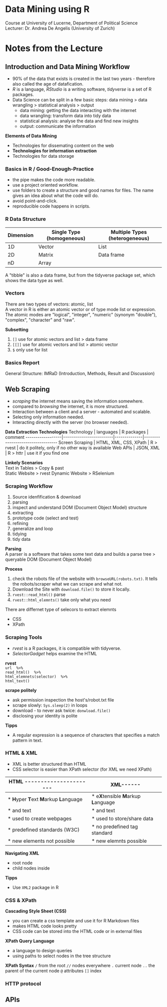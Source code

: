 # Data Mining using R
Course at University of Lucerne, Department of Political Science  
Lecturer: Dr. Andrea De Angelis (University of Zurich)

# Notes from the Lecture
## Introduction and Data Mining Workflow
* 90% of the data that exists is created in the last two years - therefore also called the age of datafication.
* *R* is a language, *RStudio* is a writing software, *tidyverse* is a set of R packages.
* Data Science can be split in a few basic steps: data mining > data wrangling > statistical analysis > output
    * data mining: getting the data interacting with the internet
    * data wrangling: transform data into tidy data
    * statistical analysis: analyse the data and find new insights
    * output: communicate the information

**Elements of Data Mining**
* Technologies for dissemating content on the web
* **Technologies for information extraction**
* Technologies for data storage

### Basics in R / Good-Enough-Practice
* the pipe makes the code more readable.
* use a project oriented workflow.
* use folders to create a structure and good names for files. The name gives an idea about what the code will do.
* avoid point-and-click.
* reproducible code happens in scripts.

### R Data Structure
Dimension | Single Type (homogeneous) | Multiple Types (heterogeneous) 
----------|-------------------------|-----------------------------
1D        | Vector                  | List 
2D        | Matrix                  | Data frame 
nD        | Array                   |  

A "tibble" is also a data frame, but from the tidyverse package set, which shows the data type as well.

### Vectors
There are two types of vectors: atomic, list  
A vector in R is either an atomic vector or of type mode list or expression.
The atomic modes are "logical", "integer", "numeric" (synonym "double"), "complex", "character" and "raw".

**Subsetting**  
1. `[]` use for atomic vectors and list > data frame
2. `[[]]` use for atomic vectors and list > atomic vector
3. `$` only use for  list

### Basics Report
General Structure: IMRaD (Introduction, Methods, Result and Discussion)

## Web Scraping
* *scraping* the internet means saving the information somewhere.
* compared to *browsing* the internet, it is more structured.
* Interaction between a client and a server - automated and scalable.
* Selecting only information needed.
* Interacting directly with the server (no browser needed).

**Data Extraction Technologies**
Technology        | languages               | R packages   | comment
------------------|-------------------------|--------------|----------------------------------
Screen Scraping   |  HTML, XML, CSS, XPath  | R > rvest    | do it politely, only if no other way is available
Web APIs          |  JSON, XML              | R > httr     | use it if you find one

**Linkely Scenarios**  
Text in Tables > Copy & past  
Static Website > rvest
Dynamic Website > RSelenium  

### Scraping Workflow
1. Source idenfification & download
2. parsing
3. inspect and understand DOM (Document Object Model) structure
4. extracting
5. prototype code (select and test)
6. refining
7. generalize and loop
8. tidying
9. tidy data

**Parsing**  
A parser is a software that takes some text data and builds a parse tree > queryable DOM (Document Object Model)

**Process**
1. check the robots file of the website with `browseURL(robots.txt)`. It tells the robots/scraper what we can scrape and what not.
2. Download the Site with `download.file()` to store it locally.
3. `rvest::read_html()` parse
4. `rvest::html_elemnts()` take only what you need

There are differnet type of selecors to extract elemnts
* CSS
* XPath

### Scraping Tools
* *rvest* is a R packages, it is compatible with tidyverse.
* *SelectorGadget* helps examine the HTML

**rvest**  
`url  %>%`   
`read_html()  %>%`  
`html_elemnets(selector)  %>%`   
`html_text()` 

**scrape politely**
* ask permission inspection the host's/robot.txt file
* scrape slowly: `Sys.sleep(2)` in loops
* download - to never ask twice: `donwload.file()`
* disclosing your identity is polite

**Tipps**
* A regular expression is a sequence of characters that specifies a match pattern in text.

### HTML & XML
* XML is better structured than HTML
* CSS selector is easier than XPath selector (for XML we need XPath)

HTML ----------------------|XML------|
---------------------------|----------|
* **H**yper **T**ext **M**arkup **L**anguage 	| * e**X**tensible **M**arkup **L**anguage
* <tags> and text </tags>   	|* <tags> and text </tags>
* used to create webpages   	|* used to store/share data
* predefined standards (W3C)  | * no predefined tag standard
* new elements not possible 	| * new elemnts possible

**Navigating XML**
* root node
* child nodes inside

**Tipps**
* Use `XML2` package in R

### CSS & XPath
**Cascading Style Sheet (CSS)**
* you can create a css template and use it for R Markdown files
* makes HTML code looks pretty
* CSS code can be stored into the HTML code or in external files

**XPath Query Language**
* a language to design queries
* using paths to select nodes in the tree structure

**XPath Syntax**
`/` from the root
`//` nodes everywhere
`.` current node
`..` the parent of the current node
`@` attributes
`[]` index

### HTTP protocol

## APIs

